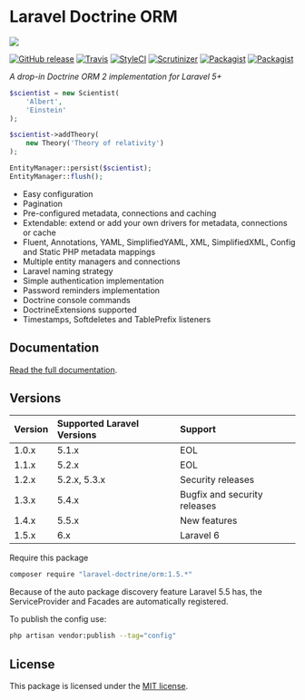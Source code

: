 # Laravel Doctrine ORM

<img src="https://cloud.githubusercontent.com/assets/7728097/12726966/cf009822-c91a-11e5-8f19-63ce1d77e8b2.jpg"/>

[![GitHub release](https://img.shields.io/github/release/laravel-doctrine/orm.svg?style=flat-square)](https://packagist.org/packages/laravel-doctrine/orm)
[![Travis](https://img.shields.io/travis/laravel-doctrine/orm.svg?style=flat-square)](https://travis-ci.org/laravel-doctrine/orm)
[![StyleCI](https://styleci.io/repos/39036008/shield)](https://styleci.io/repos/39036008)
[![Scrutinizer](https://img.shields.io/scrutinizer/g/laravel-doctrine/orm.svg?style=flat-square)](https://github.com/laravel-doctrine/orm)
[![Packagist](https://img.shields.io/packagist/dm/laravel-doctrine/orm.svg?style=flat-square)](https://packagist.org/packages/laravel-doctrine/orm)
[![Packagist](https://img.shields.io/packagist/dt/laravel-doctrine/orm.svg?style=flat-square)](https://packagist.org/packages/laravel-doctrine/orm)

*A drop-in Doctrine ORM 2 implementation for Laravel 5+*

```php
$scientist = new Scientist(
    'Albert', 
    'Einstein'
);

$scientist->addTheory(
    new Theory('Theory of relativity')
);

EntityManager::persist($scientist);
EntityManager::flush();
```

* Easy configuration
* Pagination
* Pre-configured metadata, connections and caching
* Extendable: extend or add your own drivers for metadata, connections or cache
* Fluent, Annotations, YAML, SimplifiedYAML, XML, SimplifiedXML, Config and Static PHP metadata mappings
* Multiple entity managers and connections
* Laravel naming strategy
* Simple authentication implementation
* Password reminders implementation
* Doctrine console commands
* DoctrineExtensions supported
* Timestamps, Softdeletes and TablePrefix listeners 

## Documentation

[Read the full documentation](http://laraveldoctrine.org/docs/current/orm).

## Versions

Version | Supported Laravel Versions | Support
:---------|:----------|:----------
1.0.x |  5.1.x | EOL
1.1.x | 5.2.x |  EOL
1.2.x | 5.2.x, 5.3.x | Security releases
1.3.x | 5.4.x | Bugfix and security releases
1.4.x | 5.5.x | New features
1.5.x | 6.x | Laravel 6

Require this package  

```bash
composer require "laravel-doctrine/orm:1.5.*"
```

Because of the auto package discovery feature Laravel 5.5 has, the ServiceProvider and Facades are automatically registered.

To publish the config use:

```bash
php artisan vendor:publish --tag="config"
```

## License

This package is licensed under the [MIT license](https://github.com/laravel-doctrine/orm/blob/master/LICENSE).
